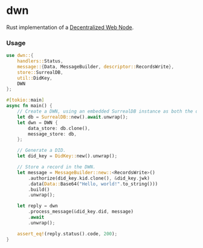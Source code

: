 # dwn

<!-- cargo-rdme start -->

Rust implementation of a [Decentralized Web Node](https://identity.foundation/decentralized-web-node/spec/).

### Usage

```rust
use dwn::{
    handlers::Status,
    message::{Data, MessageBuilder, descriptor::RecordsWrite},
    store::SurrealDB,
    util::DidKey,
    DWN
};

#[tokio::main]
async fn main() {
    // Create a DWN, using an embedded SurrealDB instance as both the data and message store.
    let db = SurrealDB::new().await.unwrap();
    let dwn = DWN {
        data_store: db.clone(),
        message_store: db,
    };

    // Generate a DID.
    let did_key = DidKey::new().unwrap();

    // Store a record in the DWN.
    let message = MessageBuilder::new::<RecordsWrite>()
        .authorize(did_key.kid.clone(), &did_key.jwk)
        .data(Data::Base64("Hello, world!".to_string()))
        .build()
        .unwrap();

    let reply = dwn
        .process_message(&did_key.did, message)
        .await
        .unwrap();

    assert_eq!(reply.status().code, 200);
}
```

<!-- cargo-rdme end -->
